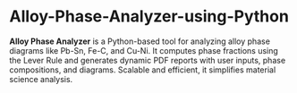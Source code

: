 # Alloy-Phase-Analyzer-using-Python
**Alloy Phase Analyzer** is a Python-based tool for analyzing alloy phase diagrams like Pb-Sn, Fe-C, and Cu-Ni. It computes phase fractions using the Lever Rule and generates dynamic PDF reports with user inputs, phase compositions, and diagrams. Scalable and efficient, it simplifies material science analysis.
